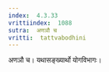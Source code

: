 ```yaml
---
index:  4.3.33
vrittiindex:  1088
sutra:  अणञौ च
vritti:  tattvabodhini 
---
```


अणञौ च। यथासङ्ख्यार्थो योगविभागः।

